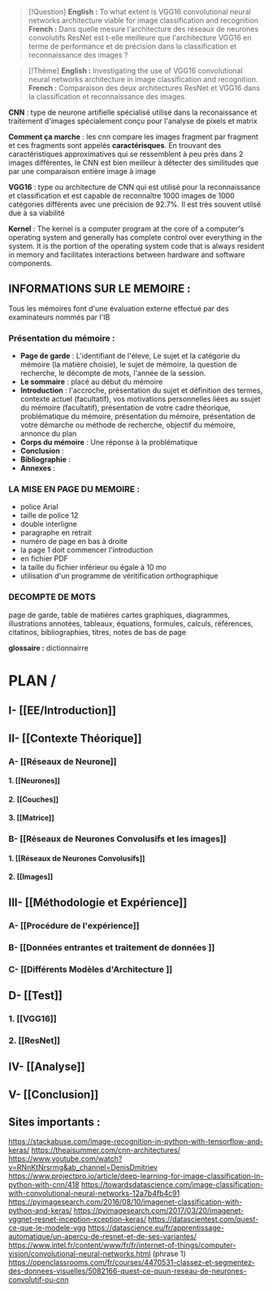 >[!Question]
>**English :** To what extent is VGG16 convolutional neural networks architecture viable for image classification and recognition
>	**French :** Dans quelle mesure l'architecture des réseaux de neurones convolutifs ResNet est t-elle meilleure que l'architecture VGG16 en terme de performance et de précision dans la classification et reconnaissance des images ?


>[!Thème]
>**English :** Investigating the use of VGG16 convolutional neural networks architecture in image classification and recognition.
>**French :** Comparaison des deux architectures ResNet et VGG16 dans la classification et reconnaissance des images.

**CNN** : type de neurone artifielle spécialisé utilisé dans la reconaissance et traitement d'images spécialement conçu pour l'analyse de pixels et matrix

**Comment ça marche** : les cnn compare les images fragment par fragment et ces fragments sont appelés **caractérisques**. En trouvant des caractéristiques approximatives qui se ressemblent à peu près dans 2 images différentes, le CNN est bien meilleur à détecter des similitudes que par une comparaison entière image à image

**VGG16** : type ou architecture de CNN qui est utilisé pour la reconnaissance et classification et est capable de reconnaître 1000 images de 1000 catégories différents avec une précision de 92.7%. Il est très souvent utilsé due à sa viabilité

**Kernel** : The kernel is a computer program at the core of a computer's operating system and generally has complete control over everything in the system. It is the portion of the operating system code that is always resident in memory and facilitates interactions between hardware and software components.


## INFORMATIONS SUR LE MEMOIRE :

Tous les mémoires font d'une évaluation externe effectué par des examinateurs nommés par l'IB

### **Présentation du mémoire** :
- **Page de garde** : L'identifiant de l'éleve, Le sujet et la catégorie du mémoire (la matière choisie), le sujet de mémoire, la question de recherche, le décompte de mots, l'année de la session.
- **Le sommaire** : placé au début du mémoire
- **Introduction** : l'accroche, présentation du sujet et définition des termes, contexte actuel (facultatif), vos motivations personnelles liées au ssujet du mémoire (facultatif), présentation de votre cadre théorique, problématique du mémoire, présentation du mémoire, présentation de votre démarche ou méthode de recherche, objectif du mémoire, annonce du plan
- **Corps du mémoire** : Une réponse à la problématique
- **Conclusion** : 
- **Bibliographie** : 
- **Annexes** : 

### LA MISE EN PAGE DU MEMOIRE : 

- police Arial
- taille de police 12
- double interligne
- paragraphe en retrait
- numéro de page en bas à droite
- la page 1 doit commencer l'introduction
- en fichier PDF
- la taille du fichier inférieur ou égale à 10 mo
- utilisation d'un programme de véritification orthographique

###  DECOMPTE DE MOTS

page de garde, table de matières cartes graphiques, diagrammes, illustrations annotées, tableaux, équations, formules, calculs, références, citatinos, bibliographies, titres, notes de bas de  page


**glossaire :** dictionnairre






# PLAN /
## I- [[EE/Introduction]]
## II- [[Contexte Théorique]]
### A- [[Réseaux de Neurone]]
#### 1. [[Neurones]]
#### 2. [[Couches]]
#### 3. [[Matrice]]
### B- [[Réseaux de Neurones Convolusifs et les images]]
#### 1. [[Réseaux de Neurones Convolusifs]]
#### 2. [[Images]]
## III- [[Méthodologie et Expérience]]
### A- [[Procédure de l'expérience]]
### B- [[Données entrantes et traitement de données ]]
### C- [[Différents Modèles d'Architecture ]]
## D- [[Test]]
### 1. [[VGG16]]
### 2. [[ResNet]]
## IV- [[Analyse]]
## V- [[Conclusion]]

## Sites importants :

https://stackabuse.com/image-recognition-in-python-with-tensorflow-and-keras/
https://theaisummer.com/cnn-architectures/
https://www.youtube.com/watch?v=RNnKtNrsrmg&ab_channel=DenisDmitriev
https://www.projectpro.io/article/deep-learning-for-image-classification-in-python-with-cnn/418
https://towardsdatascience.com/image-classification-with-convolutional-neural-networks-12a7b4fb4c91
https://pyimagesearch.com/2016/08/10/imagenet-classification-with-python-and-keras/
https://pyimagesearch.com/2017/03/20/imagenet-vggnet-resnet-inception-xception-keras/
https://datascientest.com/quest-ce-que-le-modele-vgg
https://datascience.eu/fr/apprentissage-automatique/un-apercu-de-resnet-et-de-ses-variantes/
https://www.intel.fr/content/www/fr/fr/internet-of-things/computer-vision/convolutional-neural-networks.html (phrase 1)
https://openclassrooms.com/fr/courses/4470531-classez-et-segmentez-des-donnees-visuelles/5082166-quest-ce-quun-reseau-de-neurones-convolutif-ou-cnn

























